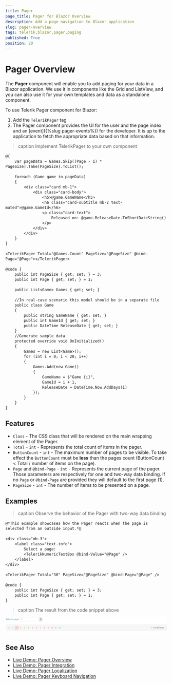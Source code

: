 ```yaml
---
title: Pager
page_title: Pager for Blazor Overview
description: Add a page navigation to Blazor application
slug: pager-overview
tags: telerik,blazor,pager,paging
published: True
position: 20
---
```


# Pager Overview

The **Pager** component will enable you to add paging for your data in a Blazor application. We use it in components like the Grid and ListView, and you can also use it for your own templates and data as a standalone component.

To use Telerik Pager component for Blazor:

1. Add the `TelerikPager` tag
1. The Pager component provides the UI for the user and the page index and an [event]({%slug pager-events%}) for the developer. It is up to the application to fetch the appropriate data based on that information.

>caption Implement TelerikPager to your own component

````CSHTML
@{
    var pageData = Games.Skip((Page - 1) * PageSize).Take(PageSize).ToList();

    foreach (Game game in pageData)
    {
        <div class="card mb-1">
            <div class="card-body">
                <h5>@game.GameName</h5>
                <h6 class="card-subtitle mb-2 text-muted">@game.GameId</h6>
                <p class="card-text">
                    Released on: @game.ReleaseDate.ToShortDateString()
                </p>
            </div>
        </div>
    }
}

<TelerikPager Total="@Games.Count" PageSize="@PageSize" @bind-Page="@Page"></TelerikPager>

@code {
    public int PageSize { get; set; } = 3;
    public int Page { get; set; } = 1;

    public List<Game> Games { get; set; }

    //In real-case scenario this model should be in a separate file
    public class Game
    {
        public string GameName { get; set; }
        public int GameId { get; set; }
        public DateTime ReleaseDate { get; set; }
    }
    //Generate sample data
    protected override void OnInitialized()
    {
        Games = new List<Game>();
        for (int i = 0; i < 20; i++)
        {
            Games.Add(new Game()
            {
                GameName = $"Game {i}",
                GameId = i + 1,
                ReleaseDate = DateTime.Now.AddDays(i)
            });
        }
    }
}
````

## Features
* `Class` - The CSS class that will be rendered on the main wrapping element of the Pager.
* `Total` - ``int`` - Represents the total count of items in the pager.
* `ButtonCount` - ``int`` - The maximum number of pages to be visible. To take effect the `ButtonCount` must be **less** than the pages count (ButtonCount < Total / number of items on the page).
* `Page` and `@bind-Page` - ``int`` - Represents the current page of the pager. Those parameters are respectively for one and two-way data binding. If no `Page` or `@bind-Page` are provided they will default to the first page (1).
* `PageSize` - ``int`` - The number of items to be presented on a page.

## Examples

>caption Observe the behavior of the Pager with two-way data binding

````CSHTML
@*This example showcases how the Pager reacts when the page is selected from an outside input.*@

<div class="mb-3">
    <label class="text-info">
        Select a page:
        <TelerikNumericTextBox @bind-Value="@Page" />
    </label>
</div>

<TelerikPager Total="30" PageSize="@PageSize" @bind-Page="@Page" />

@code {
    public int PageSize { get; set; } = 3;
    public int Page { get; set; } = 1;
}
````
>caption The result from the code snippet above

![config of the pager with one-way binding](images/checkbox-page-selection-outside-input.gif)

## See Also

* [Live Demo: Pager Overview](https://demos.telerik.com/blazor-ui/pager/overview)
* [Live Demo: Pager Integration](https://demos.telerik.com/blazor-ui/pager/integration)
* [Live Demo: Pager Localization](https://demos.telerik.com/blazor-ui/pager/localization)
* [Live Demo: Pager Keyboard Navigation](https://demos.telerik.com/blazor-ui/pager/keyboard-navigation)
